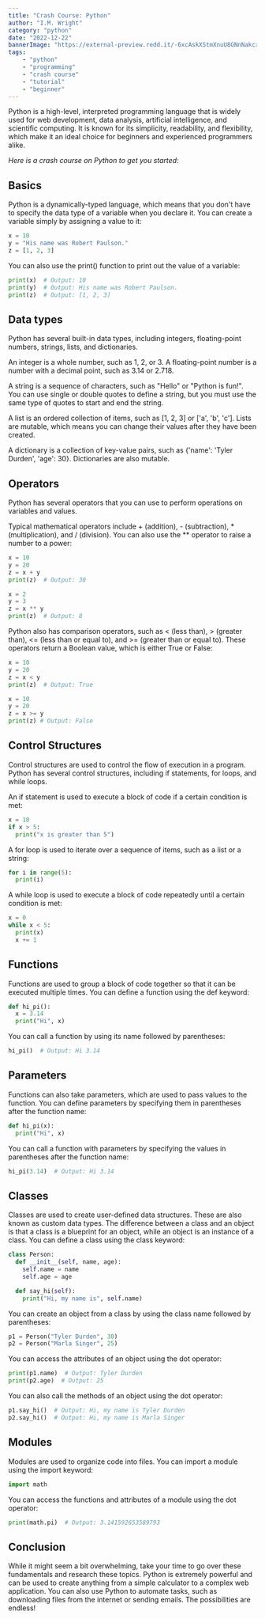 ```yaml
---
title: "Crash Course: Python"
author: "I.M. Wright"
category: "python"
date: "2022-12-22"
bannerImage: "https://external-preview.redd.it/-6xcAskXStmXnuU8GNnNakcxmp8iVRXIdQIr1RLtss8.png?width=640&crop=smart&auto=webp&s=343676499fc540bc543ee6499e19db232ac80aba"
tags:
    - "python"
    - "programming"
    - "crash course"
    - "tutorial"
    - "beginner"
---
```


Python is a high-level, interpreted programming language that is widely used for web development, data analysis, artificial intelligence, and scientific computing. It is known for its simplicity, readability, and flexibility, which make it an ideal choice for beginners and experienced programmers alike.

_Here is a crash course on Python to get you started:_

## Basics

Python is a dynamically-typed language, which means that you don't have to specify the data type of a variable when you declare it. You can create a variable simply by assigning a value to it:

```python
x = 10
y = "His name was Robert Paulson."
z = [1, 2, 3]
```

You can also use the print() function to print out the value of a variable:

```python
print(x)  # Output: 10
print(y)  # Output: His name was Robert Paulson.
print(z)  # Output: [1, 2, 3]
```

## Data types

Python has several built-in data types, including integers, floating-point numbers, strings, lists, and dictionaries.

An integer is a whole number, such as 1, 2, or 3. A floating-point number is a number with a decimal point, such as 3.14 or 2.718.

A string is a sequence of characters, such as "Hello" or "Python is fun!". You can use single or double quotes to define a string, but you must use the same type of quotes to start and end the string.

A list is an ordered collection of items, such as [1, 2, 3] or ['a', 'b', 'c']. Lists are mutable, which means you can change their values after they have been created.

A dictionary is a collection of key-value pairs, such as {'name': 'Tyler Durden', 'age': 30}. Dictionaries are also mutable.

## Operators

Python has several operators that you can use to perform operations on variables and values.

Typical mathematical operators include + (addition), - (subtraction), * (multiplication), and / (division). You can also use the ** operator to raise a number to a power:

```python
x = 10
y = 20
z = x + y
print(z)  # Output: 30

x = 2
y = 3
z = x ** y
print(z)  # Output: 8
```

Python also has comparison operators, such as < (less than), > (greater than), <= (less than or equal to), and >= (greater than or equal to). These operators return a Boolean value, which is either True or False:

```python
x = 10
y = 20
z = x < y
print(z)  # Output: True

x = 10
y = 20
z = x >= y
print(z) # Output: False
```

## Control Structures

Control structures are used to control the flow of execution in a program. Python has several control structures, including if statements, for loops, and while loops.

An if statement is used to execute a block of code if a certain condition is met:

```python
x = 10
if x > 5:
  print("x is greater than 5")
```

A for loop is used to iterate over a sequence of items, such as a list or a string:

```python
for i in range(5):
  print(i)
```

A while loop is used to execute a block of code repeatedly until a certain condition is met:

```python
x = 0
while x < 5:
  print(x)
  x += 1
```

## Functions

Functions are used to group a block of code together so that it can be executed multiple times. You can define a function using the def keyword:

```python
def hi_pi():
  x = 3.14
  print("Hi", x)
```

You can call a function by using its name followed by parentheses:

```python
hi_pi()  # Output: Hi 3.14
```

## Parameters

Functions can also take parameters, which are used to pass values to the function. You can define parameters by specifying them in parentheses after the function name:

```python
def hi_pi(x):
  print("Hi", x)
```

You can call a function with parameters by specifying the values in parentheses after the function name:

```python
hi_pi(3.14)  # Output: Hi 3.14
```

## Classes

Classes are used to create user-defined data structures. These are also known as custom data types. The difference between a class and an object is that a class is a blueprint for an object, while an object is an instance of a class. You can define a class using the class keyword:

```python
class Person:
  def __init__(self, name, age):
    self.name = name
    self.age = age

  def say_hi(self):
    print("Hi, my name is", self.name)
```

You can create an object from a class by using the class name followed by parentheses:

```python
p1 = Person("Tyler Durden", 30)
p2 = Person("Marla Singer", 25)
```

You can access the attributes of an object using the dot operator:

```python
print(p1.name)  # Output: Tyler Durden
print(p2.age)  # Output: 25
```

You can also call the methods of an object using the dot operator:

```python
p1.say_hi()  # Output: Hi, my name is Tyler Durden
p2.say_hi()  # Output: Hi, my name is Marla Singer
```

## Modules

Modules are used to organize code into files. You can import a module using the import keyword:

```python
import math
```

You can access the functions and attributes of a module using the dot operator:

```python
print(math.pi)  # Output: 3.141592653589793
```

## Conclusion

While it might seem a bit overwhelming, take your time to go over these fundamentals and research these topics. Python is extremely powerful and can be used to create anything from a simple calculator to a complex web application. You can also use Python to automate tasks, such as downloading files from the internet or sending emails. The possibilities are endless!
